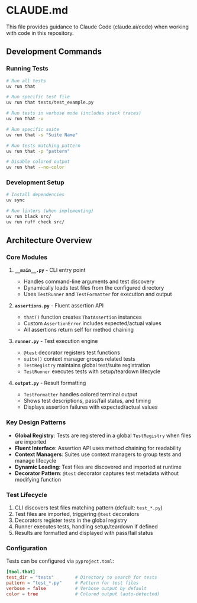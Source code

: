 # CLAUDE.md

This file provides guidance to Claude Code (claude.ai/code) when working with code in this repository.

## Development Commands

### Running Tests
```bash
# Run all tests
uv run that

# Run specific test file
uv run that tests/test_example.py

# Run tests in verbose mode (includes stack traces)
uv run that -v

# Run specific suite
uv run that -s "Suite Name"

# Run tests matching pattern
uv run that -p "pattern"

# Disable colored output
uv run that --no-color
```

### Development Setup
```bash
# Install dependencies
uv sync

# Run linters (when implementing)
uv run black src/
uv run ruff check src/
```

## Architecture Overview

### Core Modules

1. **`__main__.py`** - CLI entry point
   - Handles command-line arguments and test discovery
   - Dynamically loads test files from the configured directory
   - Uses `TestRunner` and `TestFormatter` for execution and output

2. **`assertions.py`** - Fluent assertion API
   - `that()` function creates `ThatAssertion` instances
   - Custom `AssertionError` includes expected/actual values
   - All assertions return self for method chaining

3. **`runner.py`** - Test execution engine
   - `@test` decorator registers test functions
   - `suite()` context manager groups related tests
   - `TestRegistry` maintains global test/suite registration
   - `TestRunner` executes tests with setup/teardown lifecycle

4. **`output.py`** - Result formatting
   - `TestFormatter` handles colored terminal output
   - Shows test descriptions, pass/fail status, and timing
   - Displays assertion failures with expected/actual values

### Key Design Patterns

- **Global Registry**: Tests are registered in a global `TestRegistry` when files are imported
- **Fluent Interface**: Assertion API uses method chaining for readability
- **Context Managers**: Suites use context managers to group tests and manage lifecycle
- **Dynamic Loading**: Test files are discovered and imported at runtime
- **Decorator Pattern**: `@test` decorator captures test metadata without modifying function

### Test Lifecycle

1. CLI discovers test files matching pattern (default: `test_*.py`)
2. Test files are imported, triggering `@test` decorators
3. Decorators register tests in the global registry
4. Runner executes tests, handling setup/teardown if defined
5. Results are formatted and displayed with pass/fail status

### Configuration

Tests can be configured via `pyproject.toml`:
```toml
[tool.that]
test_dir = "tests"        # Directory to search for tests
pattern = "test_*.py"     # Pattern for test files
verbose = false           # Verbose output by default
color = true              # Colored output (auto-detected)
```